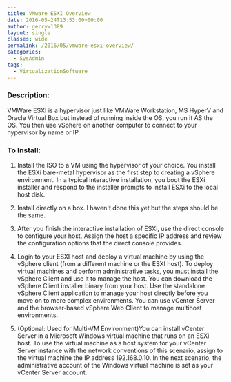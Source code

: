 ```yaml
---
title: VMware ESXI Overview
date: 2016-05-24T13:53:00+00:00
author: gerryw1389
layout: single
classes: wide
permalink: /2016/05/vmware-esxi-overview/
categories:
  - SysAdmin
tags:
  - VirtualizationSoftware
---
```

<!--more-->

### Description:

VMWare ESXI is a hypervisor just like VMWare Workstation, MS HyperV and Oracle Virtual Box but instead of running inside the OS, you run it AS the OS. You then use vSphere on another computer to connect to your hypervisor by name or IP.

### To Install:

1. Install the ISO to a VM using the hypervisor of your choice. You install the ESXi bare-metal hypervisor as the first step to creating a vSphere environment. In a typical interactive installation, you boot the ESXi installer and respond to the installer prompts to install ESXi to the local host disk.

2. Install directly on a box. I haven't done this yet but the steps should be the same.

3. After you finish the interactive installation of ESXi, use the direct console to configure your host. Assign the host a specific IP address and review the configuration options that the direct console provides.

4. Login to your ESXI host and deploy a virtual machine by using the vSphere client (from a different machine or the ESXI host). To deploy virtual machines and perform administrative tasks, you must install the vSphere Client and use it to manage the host. You can download the vSphere Client installer binary from your host. Use the standalone vSphere Client application to manage your host directly before you move on to more complex environments. You can use vCenter Server and the browser-based vSphere Web Client to manage multihost environments.

5. (Optional: Used for Multi-VM Environment)You can install vCenter Server in a Microsoft Windows virtual machine that runs on an ESXi host. To use the virtual machine as a host system for your vCenter Server instance with the network conventions of this scenario, assign to the virtual machine the IP address 192.168.0.10. In the next scenario, the administrative account of the Windows virtual machine is set as your vCenter Server account.
